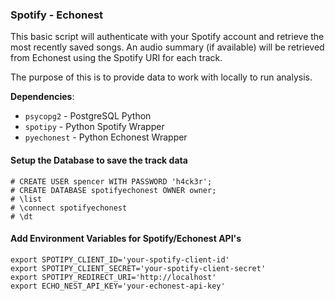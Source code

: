 ### Spotify - Echonest

This basic script will authenticate with your Spotify account and retrieve the
most recently saved songs. An audio summary (if available) will be retrieved
from Echonest using the Spotify URI for each track.

The purpose of this is to provide data to work with locally to run analysis.

**Dependencies**:

- `psycopg2` - PostgreSQL Python
- `spotipy` - Python Spotify Wrapper
- `pyechonest` - Python Echonest Wrapper

#### Setup the Database to save the track data

```psql
# CREATE USER spencer WITH PASSWORD 'h4ck3r';
# CREATE DATABASE spotifyechonest OWNER owner;
# \list
# \connect spotifyechonest
# \dt
```

#### Add Environment Variables for Spotify/Echonest API's

```
export SPOTIPY_CLIENT_ID='your-spotify-client-id'
export SPOTIPY_CLIENT_SECRET='your-spotify-client-secret'
export SPOTIPY_REDIRECT_URI='http://localhost'
export ECHO_NEST_API_KEY='your-echonest-api-key'
```

